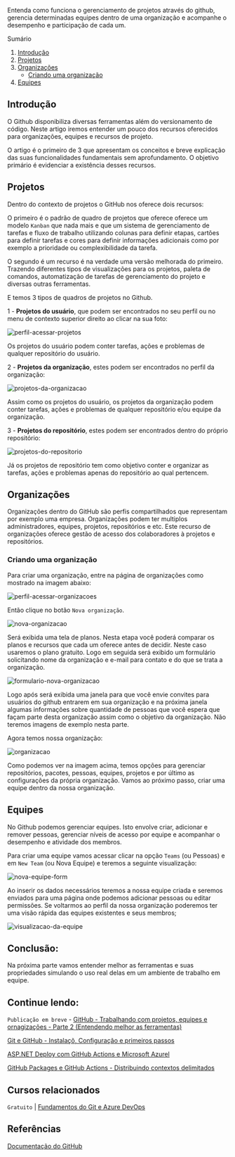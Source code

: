 Entenda como funciona o gerenciamento de projetos através do github, gerencia determinadas equipes dentro de uma organização e acompanhe o desempenho e participação de cada um.

Sumário
 1. [Introdução](#introducao)
 2. [Projetos](#projetos)
 3. [Organizações](#organizacoes)
    - [Criando uma organização](#criando-uma-organizacao)
 4. [Equipes](#equipes)


<div id='introducao'></div>

## Introdução

O Github disponibiliza diversas ferramentas além do versionamento de código. Neste artigo iremos entender um pouco dos recursos oferecidos para organizações, equipes e recursos de projeto.

O artigo é o primeiro de 3 que apresentam os conceitos e breve explicação das suas funcionalidades fundamentais sem aprofundamento. O objetivo primário é evidenciar a existência desses recursos.

<div id='projetos'></div>

## Projetos

Dentro do contexto de projetos o GitHub nos oferece dois recursos:

 O primeiro é o padrão de quadro de projetos que oferece oferece um modelo `Kanban` que nada mais e que um sistema de gerenciamento de tarefas e fluxo de trabalho utilizando colunas para definir etapas, cartões para definir tarefas e cores para definir informações adicionais como por exemplo a prioridade ou complexibilidade da tarefa.

 O segundo é um recurso é na verdade uma versão melhorada do primeiro. Trazendo diferentes tipos de visualizações para os projetos, paleta de comandos, automatização de tarefas de gerenciamento do projeto e diversas outras ferramentas.

 E temos 3 tipos de quadros de projetos no Github.
 
 1 - **Projetos do usuário**, que podem ser encontrados no seu perfil ou no menu de contexto superior direito ao clicar na sua foto:

![perfil-acessar-projetos](https://raw.githubusercontent.com/balta-io/blog/main/github-trabalhando-com-projetos-equipes-e-organizacoes/images/profile-projetcs.png)

 Os projetos do usuário podem conter tarefas, ações e problemas de qualquer repositório do usuário.

 <div id='pagina-de-organizacoes'>

 2 - **Projetos da organização**, estes podem ser encontrados no perfil da organização:

![projetos-da-organizacao](https://raw.githubusercontent.com/balta-io/blog/main/github-trabalhando-com-projetos-equipes-e-organizacoes/images/organization-projects.png)

Assim como os projetos do usuário, os projetos da organização podem conter tarefas, ações e problemas de qualquer repositório e/ou equipe da organização.

3 - **Projetos do repositório**, estes podem ser encontrados dentro do próprio repositório:

![projetos-do-repositorio](https://raw.githubusercontent.com/balta-io/blog/main/github-trabalhando-com-projetos-equipes-e-organizacoes/images/repository-projects.png)

Já os projetos de repositório tem como objetivo conter e organizar as tarefas, ações e problemas apenas do repositório ao qual pertencem.

<div id='organizacoes'></div>

## Organizações

Organizações dentro do GitHub são perfis compartilhados que representam por exemplo uma empresa. Organizações podem ter multiplos administradores, equipes, projetos, repositórios e etc. Este recurso de organizações oferece gestão de acesso dos colaboradores à projetos e repositórios.

<div id='criando-uma-organizacao'></div>

### Criando uma organização

Para criar uma organização, entre na página de organizações como mostrado na imagem abaixo:

![perfil-acessar-organizacoes](https://raw.githubusercontent.com/balta-io/blog/main/github-trabalhando-com-projetos-equipes-e-organizacoes/images/profile-organizations.png)

Então clique no botão `Nova organização`.

![nova-organizacao](https://raw.githubusercontent.com/balta-io/blog/main/github-trabalhando-com-projetos-equipes-e-organizacoes/images/new-organization.png)

Será exibida uma tela de planos. Nesta etapa você poderá comparar os planos e recursos que cada um oferece antes de decidir. Neste caso usaremos o plano gratuito. Logo em seguida será exibido um formulário solicitando nome da organização e e-mail para contato e do que se trata a organização.

![formulario-nova-organizacao](https://raw.githubusercontent.com/balta-io/blog/main/github-trabalhando-com-projetos-equipes-e-organizacoes/images/new-organization-form.png)

Logo após será exibida uma janela para que você envie convites para usuários do github entrarem em sua organização e na próxima janela algumas informações sobre quantidade de pessoas que você espera que façam parte desta organização assim como o objetivo da organização. Não teremos imagens de exemplo nesta parte.

Agora temos nossa organização:

![organizacao](https://raw.githubusercontent.com/balta-io/blog/main/github-trabalhando-com-projetos-equipes-e-organizacoes/images/organization.png)

Como podemos ver na imagem acima, temos opções para gerenciar repositórios, pacotes, pessoas, equipes, projetos e por último as configurações da própria organização. Vamos ao próximo passo, criar uma equipe dentro da nossa organização.
 
 <div id='projetos'></div>

## Equipes

No Github podemos gerenciar equipes. Isto envolve criar, adicionar e remover pessoas, gerenciar níveis de acesso por equipe e acompanhar o desempenho e atividade dos membros.

Para criar uma equipe vamos acessar clicar na opção `Teams` (ou Pessoas) e em `New Team` (ou Nova Equipe) e teremos a seguinte visualização:

![nova-equipe-form](https://github.com/balta-io/blog/blob/main/github-trabalhando-com-projetos-equipes-e-organizacoes/images/new-team.png)

Ao inserir os dados necessários teremos a nossa equipe criada e seremos enviados para uma página onde podemos adicionar pessoas ou editar permissões. Se voltarmos ao perfil da nossa organização poderemos ter uma visão rápida das equipes existentes e seus membros;

![visualizacao-da-equipe](https://github.com/balta-io/blog/blob/main/github-trabalhando-com-projetos-equipes-e-organizacoes/images/new-team-view.png)

## Conclusão: 

Na próxima parte vamos entender melhor as ferramentas e suas propriedades simulando o uso real delas em um ambiente de trabalho em equipe.

## Continue lendo:
`Publicação em breve` - [GitHub - Trabalhando com projetos, equipes e ornagizações - Parte 2 (Entendendo melhor as ferramentas)](https://balta.io/blog/github-trabalhando-com-projetos-equipes-e-organizacoes-pt2-entendendo-melhor-as-ferramentas)

[Git e GitHub - Instalaçõ, Configuração e primeiros passos](https://balta.io/blog/git-github-primeiros-passos)

[ASP.NET Deploy com GitHub Actions e Microsoft Azurel](https://balta.io/blog/aspnet-deploy-github-actions-azure)

[GitHub Packages e GitHub Actions - Distribuindo contextos delimitados](https://balta.io/blog/github-packages-github-actions-distribuindo-contextos-delimitados)
## Cursos relacionados

`Gratuito` | [Fundamentos do Git e Azure DevOps](https://balta.io/cursos/fundamentos-git-azure-devops)

<div id='ref'></div> 

## Referências
[Documentação do GitHub](https://docs.github.com/)
